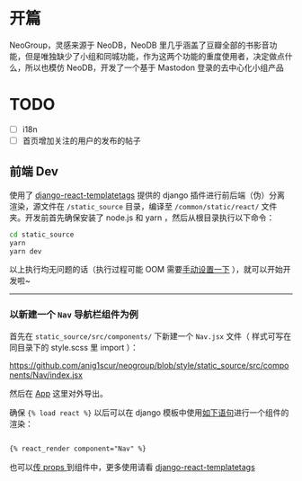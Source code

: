 # 开篇

NeoGroup，灵感来源于 NeoDB，NeoDB 里几乎涵盖了豆瓣全部的书影音功能，但是唯独缺少了小组和同城功能，作为这两个功能的重度使用者，决定做点什么，所以也模仿 NeoDB，开发了一个基于 Mastodon 登录的去中心化小组产品

# TODO

- [ ] i18n
- [ ] 首页增加关注的用户的发布的帖子

## 前端 Dev

使用了 [django-react-templatetags](https://github.com/Frojd/django-react-templatetags) 提供的 django 插件进行前后端（伪）分离渲染，源文件在 `/static_source` 目录，编译至 `/common/static/react/` 文件夹。开发前首先确保安装了 node.js 和 yarn ，然后从根目录执行以下命令：

```bash
cd static_source
yarn
yarn dev
```

以上执行均无问题的话（执行过程可能 OOM 需要[手动设置一下](https://stackoverflow.com/questions/48387040/how-do-i-determine-the-correct-max-old-space-size-for-node-js) ），就可以开始开发啦~

---

### 以新建一个 `Nav` 导航栏组件为例

首先在 `static_source/src/components/` 下新建一个 `Nav.jsx` 文件（ 样式可写在同目录下的 style.scss 里 import ）：

https://github.com/anig1scur/neogroup/blob/style/static_source/src/components/Nav/index.jsx


然后在 [App](https://github.com/anig1scur/neogroup/blob/style/static_source/src/App.jsx) 这里对外导出。


确保 `{% load react %}` 以后可以在 django 模板中使用[如下语句](https://github.com/anig1scur/neogroup/blob/582b697f9ffe0f8fb1d69702c450f5423841cef6/group/templates/group/react_base.html#L28)进行一个组件的渲染：

```html

{% react_render component="Nav" %}

```

也可以[传 props ](https://github.com/anig1scur/neogroup/blob/style/group/templates/group/react_topic.html#L12) 到组件中，更多使用请看 [django-react-templatetags](https://github.com/Frojd/django-react-templatetags)

